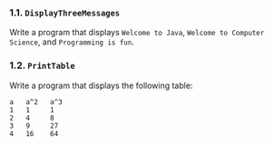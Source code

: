 ### 1.1. `DisplayThreeMessages`

Write a program that displays `Welcome to Java`, `Welcome to Computer Science`, and `Programming is fun`.

### 1.2. `PrintTable`

Write a program that displays the following table:
    
    a   a^2   a^3
    1   1     1
    2   4     8
    3   9     27
    4   16    64
